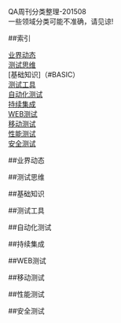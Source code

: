 QA周刊分类整理-201508<br />
一些领域分类可能不准确，请见谅!  


##索引

[业界动态](#NEWS)<br />
[测试思维](#TEST)<br />
[基础知识]（#BASIC）<br />
[测试工具](#TESTTOOLS)<br />
[自动化测试](#AUTOTEST)<br />
[持续集成](#CI)<br />
[WEB测试](#WEBTEST)<br />
[移动测试](#MOBILETEST)<br />
[性能测试](#PERFORMANCETEST)<br />
[安全测试](#SECURITYTEST)<br />

<a name="NEWS"></a>
##业界动态

<a name="TEST"></a>
##测试思维

<a name="BASIC"></a>
##基础知识

<a name="TESTTOOLS"></a>
##测试工具

<a name="AUTOTEST"></a>
##自动化测试

<a name="CI"></a>
##持续集成

<a name="WEBTEST"></a>
##WEB测试

<a name="MOBILETEST"></a>
##移动测试

<a name="PERFORMANCETEST"></a>
##性能测试

<a name="SECURITYTEST"></a>
##安全测试
